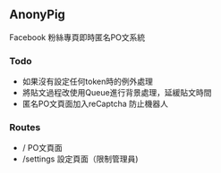## AnonyPig

Facebook 粉絲專頁即時匿名PO文系統

### Todo
- 如果沒有設定任何token時的例外處理
- 將貼文過程改使用Queue進行背景處理，延緩貼文時間
- 匿名PO文頁面加入reCaptcha 防止機器人

### Routes
- / PO文頁面
- /settings 設定頁面（限制管理員)
